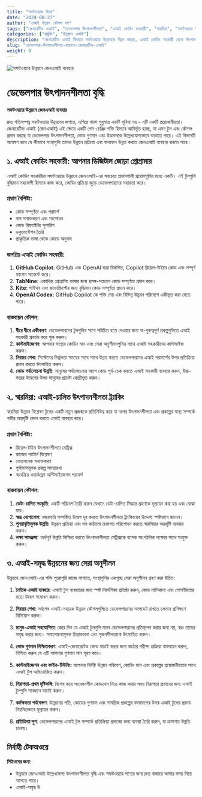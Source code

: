 ```yaml
---
title: "সফটওয়্যার বিপ্লব"
date: "2024-08-27"
author: "এআই উন্নয়ন কৌশল দল"
tags: ["জেনারেটিভ এআই", "ডেভেলপার উৎপাদনশীলতা", "এআই কোডিং সহকারী", "স্বারমিয়া", "সফটওয়্যার উন্নয়ন"]
categories: ["প্রযুক্তি", "উন্নয়নে এআই"]
description: "জেনারেটিভ এআই কিভাবে সফটওয়্যার উন্নয়নকে বিপ্লব করছে, এআই কোডিং সহকারী থেকে উৎপাদনশীলতা ট্র্যাকিং পর্যন্ত অন্বেষণ করুন, এবং এআই-সমৃদ্ধ উন্নয়নের জন্য সেরা অনুশীলনগুলি শিখুন।"
slug: "ডেভেলপার-উৎপাদনশীলতা-বাড়ানো-জেনারেটিভ-এআই"
weight: 9
---
```


![সফটওয়্যার উন্নয়নে জেনএআই ব্যবহার](/9.png)

# ডেভেলপার উৎপাদনশীলতা বৃদ্ধি
**সফটওয়্যার উন্নয়নে জেনএআই ব্যবহার**

দ্রুত গতিসম্পন্ন সফটওয়্যার উন্নয়নের জগতে, এগিয়ে থাকা শুধুমাত্র একটি সুবিধা নয় - এটি একটি প্রয়োজনীয়তা। জেনারেটিভ এআই (জেনএআই) এই ক্ষেত্রে একটি গেম-চেঞ্জিং শক্তি হিসাবে আবির্ভূত হচ্ছে, যা এমন টুল এবং কৌশল প্রদান করছে যা ডেভেলপার উৎপাদনশীলতা, কোড গুণমান এবং উদ্ভাবনকে উল্লেখযোগ্যভাবে বাড়াতে পারে। এই বিভাগটি অন্বেষণ করে যে কীভাবে সংস্থাগুলি তাদের উন্নয়ন প্রক্রিয়া এবং ফলাফল উন্নত করতে জেনএআই ব্যবহার করতে পারে।

## ১. এআই কোডিং সহকারী: আপনার ডিজিটাল জোড়া প্রোগ্রামার

এআই কোডিং সহকারীরা সফটওয়্যার উন্নয়নে জেনএআই-এর সবচেয়ে প্রভাবশালী প্রয়োগগুলির মধ্যে একটি। এই টুলগুলি বুদ্ধিমান সহযোগী হিসাবে কাজ করে, কোডিং প্রক্রিয়া জুড়ে ডেভেলপারদের সহায়তা করে।

### প্রধান বৈশিষ্ট্য:
- কোড সম্পূর্ণতা এবং পরামর্শ
- বাগ সনাক্তকরণ এবং সংশোধন
- কোড রিফ্যাক্টরিং সুপারিশ
- ডকুমেন্টেশন তৈরি
- প্রাকৃতিক ভাষা থেকে কোডে অনুবাদ

### জনপ্রিয় এআই কোডিং সহকারী:
1. **GitHub Copilot**: GitHub এবং OpenAI দ্বারা বিকশিত, Copilot রিয়েল-টাইমে কোড এবং সম্পূর্ণ ফাংশন সাজেস্ট করে।
2. **TabNine**: একাধিক প্রোগ্রামিং ভাষার জন্য প্রসঙ্গ-সচেতন কোড সম্পূর্ণতা প্রদান করে।
3. **Kite**: পাইথন এবং জাভাস্ক্রিপ্টের জন্য বুদ্ধিমান কোড সম্পূর্ণতা প্রদান করে।
4. **OpenAI Codex**: GitHub Copilot কে শক্তি দেয় এবং বিভিন্ন উন্নয়ন পরিবেশে একীভূত করা যেতে পারে।

### বাস্তবায়ন কৌশল:
1. **ধীরে ধীরে একীকরণ**: ডেভেলপারদের টুলগুলির সাথে পরিচিত হতে দেওয়ার জন্য অ-গুরুত্বপূর্ণ প্রকল্পগুলিতে এআই সহকারী প্রবর্তন করে শুরু করুন।
2. **কাস্টমাইজেশন**: আপনার সংস্থার কোডিং মান এবং সেরা অনুশীলনগুলির সাথে এআই সহকারীদের কাস্টমাইজ করুন।
3. **নিরন্তর শেখা**: সিস্টেমের নির্ভুলতা সময়ের সাথে সাথে উন্নত করতে ডেভেলপারদের এআই পরামর্শের উপর প্রতিক্রিয়া প্রদান করতে উৎসাহিত করুন।
4. **কোড পর্যালোচনা উন্নতি**: মানুষের পর্যালোচনার আগে কোড পূর্ব-চেক করতে এআই সহকারী ব্যবহার করুন, উচ্চ-স্তরের উদ্বেগের উপর মানুষের প্রচেষ্টা কেন্দ্রীভূত করুন।

## ২. স্বারমিয়া: এআই-চালিত উৎপাদনশীলতা ট্র্যাকিং

স্বারমিয়া উন্নয়ন বিশ্লেষণ টুলের একটি নতুন প্রজন্মকে প্রতিনিধিত্ব করে যা দলের উৎপাদনশীলতা এবং প্রকল্পের স্বাস্থ্য সম্পর্কে গভীর অন্তর্দৃষ্টি প্রদান করতে এআই ব্যবহার করে।

### প্রধান বৈশিষ্ট্য:
- রিয়েল-টাইম উৎপাদনশীলতা মেট্রিক্স
- কাজের প্যাটার্ন বিশ্লেষণ
- বোতলনেক সনাক্তকরণ
- পূর্বাভাসমূলক প্রকল্প সময়রেখা
- স্বয়ংক্রিয় ওয়ার্কফ্লো অপ্টিমাইজেশন পরামর্শ

### বাস্তবায়ন কৌশল:
1. **ডেটা-চালিত সংস্কৃতি**: একটি পরিবেশ তৈরি করুন যেখানে ডেটা-চালিত সিদ্ধান্ত গ্রহণকে মূল্যায়ন করা হয় এবং বোঝা যায়।
2. **স্বচ্ছ যোগাযোগ**: নজরদারি সম্পর্কিত উদ্বেগ দূর করতে উৎপাদনশীলতা ট্র্যাকিংয়ের উদ্দেশ্য স্পষ্টভাবে জানান।
3. **পুনরাবৃত্তিমূলক উন্নতি**: উন্নয়ন প্রক্রিয়া এবং দল কাঠামো ক্রমাগত পরিশোধন করতে স্বারমিয়ার অন্তর্দৃষ্টি ব্যবহার করুন।
4. **লক্ষ্য সামঞ্জস্য**: অর্থপূর্ণ উন্নতি নিশ্চিত করতে উৎপাদনশীলতা মেট্রিক্সকে ব্যাপক সাংগঠনিক লক্ষ্যের সাথে সংযুক্ত করুন।

## ৩. এআই-সমৃদ্ধ উন্নয়নের জন্য সেরা অনুশীলন

উন্নয়নে জেনএআই-এর শক্তি পুরোপুরি কাজে লাগাতে, সংস্থাগুলির একগুচ্ছ সেরা অনুশীলন গ্রহণ করা উচিত:

1. **নৈতিক এআই ব্যবহার**: এআই টুল ব্যবহারের জন্য স্পষ্ট নির্দেশিকা প্রতিষ্ঠা করুন, কোড মালিকানা এবং গোপনীয়তার মতো উদ্বেগ সম্বোধন করুন।

2. **নিরন্তর শেখা**: সর্বশেষ এআই-সহায়ক উন্নয়ন কৌশলগুলিতে ডেভেলপারদের আপডেট রাখতে চলমান প্রশিক্ষণে বিনিয়োগ করুন।

3. **মানুষ-এআই সহযোগিতা**: জোর দিন যে এআই টুলগুলি মানব ডেভেলপারদের প্রতিস্থাপন করার জন্য নয়, বরং তাদের সমৃদ্ধ করার জন্য। সমালোচনামূলক চিন্তাভাবনা এবং সৃজনশীলতাকে উৎসাহিত করুন।

4. **কোড গুণমান নিশ্চিতকরণ**: এআই-জেনারেটেড কোড যাচাই করার জন্য কঠোর পরীক্ষা প্রক্রিয়া বাস্তবায়ন করুন, নিশ্চিত করুন যে এটি আপনার গুণমান মান পূরণ করে।

5. **কাস্টমাইজেশন এবং ফাইন-টিউনিং**: আপনার নির্দিষ্ট উন্নয়ন পরিবেশ, কোডিং মান এবং প্রকল্পের প্রয়োজনীয়তার সাথে এআই টুল অভিযোজিত করুন।

6. **নিরাপত্তা-প্রথম দৃষ্টিভঙ্গি**: বিশেষ করে সংবেদনশীল কোডবেস নিয়ে কাজ করার সময় নিরাপত্তা প্রভাবের জন্য এআই টুলগুলি সাবধানে যাচাই করুন।

7. **কর্মক্ষমতা পর্যবেক্ষণ**: উন্নয়নের গতি, কোডের গুণমান এবং সামগ্রিক প্রকল্পের ফলাফলের উপর এআই টুলের প্রভাব নিয়মিতভাবে মূল্যায়ন করুন।

8. **প্রতিক্রিয়া লুপ**: ডেভেলপারদের এআই টুল সম্পর্কে প্রতিক্রিয়া প্রদানের জন্য ব্যবস্থা তৈরি করুন, যা ক্রমাগত উন্নতি চালায়।

## নির্বাহী টেকঅওয়ে

**সিইওদের জন্য:**
- উন্নয়নে জেনএআই উল্লেখযোগ্য উৎপাদনশীলতা বৃদ্ধি এবং সফটওয়্যার পণ্যের জন্য দ্রুত বাজারে আসার সময় নিয়ে আসতে পারে।
- এআই-সমৃদ্ধ উ